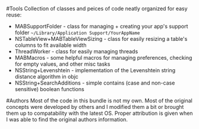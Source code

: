 #Tools
Collection of classes and peices of code neatly organized for easy reuse:

* MABSupportFolder - class for managing + creating your app's support folder `~/Library/Application Support/YourAppName`
* NSTableView+MABTableViewSizing - class for easily resizing a table's columns to fit available width
* ThreadWorker - class for easily managing threads
* MABMacros - some helpful macros for managing preferences, checking for empty values, and other misc tasks
* NSString+Levenshtein - implementation of the Levenshtein string distance algorithm in objc
* NSString+SearchAdditions - simple contains (case and non-case sensitive) boolean functions

#Authors
Most of the code in this bundle is not my own. Most of the original concepts were developed by others and I modified them a bit or brought them up to compatability with the latest OS. Proper attribution is given when I was able to find the original authors information.
